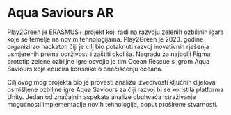 # Aqua Saviours AR
Play2Green je ERASMUS+ projekt koji radi na razvoju zelenih ozbiljnih igara koje se temelje na novim
tehnologijama. Play2Green je 2023. godine organizirao hackaton čiji je cilj bio potaknuti razvoj inovativnih rješenja
usmjerenih prema održivosti i zaštiti okoliša. Nagradu za najbolji Figma prototip zelene
ozbiljne igre osvojio je tim Ocean Rescue s igrom Aqua Saviours koja educira korisnike o
onečišćenju oceana.

Cilj ovog mog projekta bio je provesti analizu izvedivosti ključnih dijelova osmišljene ozbiljne igre
Aqua Saviours za čiji razvoj bi se koristila platforma Unity. Jedan od značajnih aspekata
analize obuhvaća istraživanje mogućnosti implementacije novih tehnologija, poput proširene stvarnosti.
